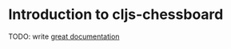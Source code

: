 # Introduction to cljs-chessboard

TODO: write [great documentation](http://jacobian.org/writing/what-to-write/)
